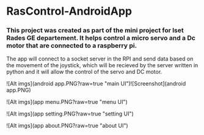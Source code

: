 # RasControl-AndroidApp
### This project was created as part of the mini project for Iset Rades GE departement. It helps control a micro servo and a Dc motor that are connected to a raspberry pi.

The app will connect to a socket server in the RPI and send data based on the movement of the joystick, which will be recieved by the server written in python and it will allow the control of the servo and DC motor.

![Alt imgs](android app.PNG?raw=true "main UI")![Screenshot](android app.PNG)

![Alt imgs](app menu.PNG?raw=true "menu UI")

![Alt imgs](app setting.PNG?raw=true "setting UI")

![Alt imgs](app about.PNG?raw=true "about UI")

